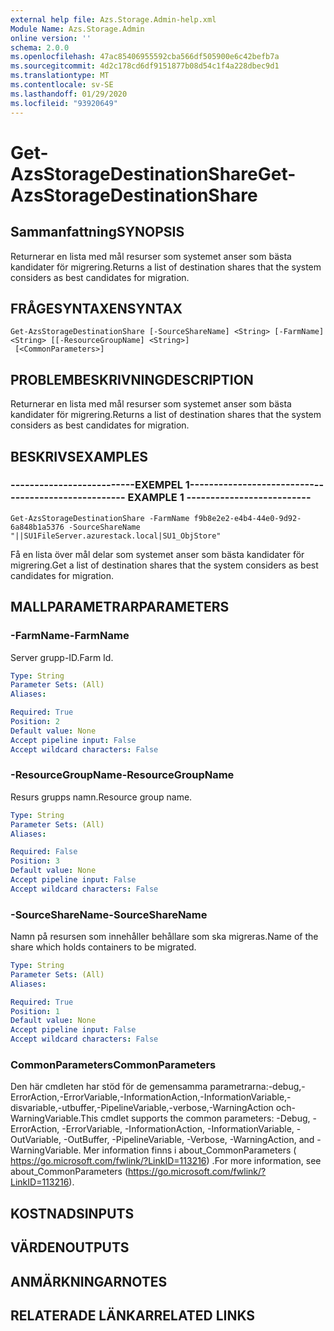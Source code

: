 ```yaml
---
external help file: Azs.Storage.Admin-help.xml
Module Name: Azs.Storage.Admin
online version: ''
schema: 2.0.0
ms.openlocfilehash: 47ac85406955592cba566df505900e6c42befb7a
ms.sourcegitcommit: 4d2c178cd6df9151877b08d54c1f4a228dbec9d1
ms.translationtype: MT
ms.contentlocale: sv-SE
ms.lasthandoff: 01/29/2020
ms.locfileid: "93920649"
---
```

# <span data-ttu-id="29f02-101">Get-AzsStorageDestinationShare</span><span class="sxs-lookup"><span data-stu-id="29f02-101">Get-AzsStorageDestinationShare</span></span>

## <span data-ttu-id="29f02-102">Sammanfattning</span><span class="sxs-lookup"><span data-stu-id="29f02-102">SYNOPSIS</span></span>
<span data-ttu-id="29f02-103">Returnerar en lista med mål resurser som systemet anser som bästa kandidater för migrering.</span><span class="sxs-lookup"><span data-stu-id="29f02-103">Returns a list of destination shares that the system considers as best candidates for migration.</span></span>

## <span data-ttu-id="29f02-104">FRÅGESYNTAXEN</span><span class="sxs-lookup"><span data-stu-id="29f02-104">SYNTAX</span></span>

```
Get-AzsStorageDestinationShare [-SourceShareName] <String> [-FarmName] <String> [[-ResourceGroupName] <String>]
 [<CommonParameters>]
```

## <span data-ttu-id="29f02-105">PROBLEMBESKRIVNING</span><span class="sxs-lookup"><span data-stu-id="29f02-105">DESCRIPTION</span></span>
<span data-ttu-id="29f02-106">Returnerar en lista med mål resurser som systemet anser som bästa kandidater för migrering.</span><span class="sxs-lookup"><span data-stu-id="29f02-106">Returns a list of destination shares that the system considers as best candidates for migration.</span></span>

## <span data-ttu-id="29f02-107">BESKRIVS</span><span class="sxs-lookup"><span data-stu-id="29f02-107">EXAMPLES</span></span>

### <span data-ttu-id="29f02-108">--------------------------EXEMPEL 1--------------------------</span><span class="sxs-lookup"><span data-stu-id="29f02-108">-------------------------- EXAMPLE 1 --------------------------</span></span>
```
Get-AzsStorageDestinationShare -FarmName f9b8e2e2-e4b4-44e0-9d92-6a848b1a5376 -SourceShareName "||SU1FileServer.azurestack.local|SU1_ObjStore"
```

<span data-ttu-id="29f02-109">Få en lista över mål delar som systemet anser som bästa kandidater för migrering.</span><span class="sxs-lookup"><span data-stu-id="29f02-109">Get a list of destination shares that the system considers as best candidates for migration.</span></span>

## <span data-ttu-id="29f02-110">MALLPARAMETRAR</span><span class="sxs-lookup"><span data-stu-id="29f02-110">PARAMETERS</span></span>

### <span data-ttu-id="29f02-111">-FarmName</span><span class="sxs-lookup"><span data-stu-id="29f02-111">-FarmName</span></span>
<span data-ttu-id="29f02-112">Server grupp-ID.</span><span class="sxs-lookup"><span data-stu-id="29f02-112">Farm Id.</span></span>

```yaml
Type: String
Parameter Sets: (All)
Aliases: 

Required: True
Position: 2
Default value: None
Accept pipeline input: False
Accept wildcard characters: False
```

### <span data-ttu-id="29f02-113">-ResourceGroupName</span><span class="sxs-lookup"><span data-stu-id="29f02-113">-ResourceGroupName</span></span>
<span data-ttu-id="29f02-114">Resurs grupps namn.</span><span class="sxs-lookup"><span data-stu-id="29f02-114">Resource group name.</span></span>

```yaml
Type: String
Parameter Sets: (All)
Aliases: 

Required: False
Position: 3
Default value: None
Accept pipeline input: False
Accept wildcard characters: False
```

### <span data-ttu-id="29f02-115">-SourceShareName</span><span class="sxs-lookup"><span data-stu-id="29f02-115">-SourceShareName</span></span>
<span data-ttu-id="29f02-116">Namn på resursen som innehåller behållare som ska migreras.</span><span class="sxs-lookup"><span data-stu-id="29f02-116">Name of the share which holds containers to be migrated.</span></span>

```yaml
Type: String
Parameter Sets: (All)
Aliases: 

Required: True
Position: 1
Default value: None
Accept pipeline input: False
Accept wildcard characters: False
```

### <span data-ttu-id="29f02-117">CommonParameters</span><span class="sxs-lookup"><span data-stu-id="29f02-117">CommonParameters</span></span>
<span data-ttu-id="29f02-118">Den här cmdleten har stöd för de gemensamma parametrarna:-debug,-ErrorAction,-ErrorVariable,-InformationAction,-InformationVariable,-disvariable,-utbuffer,-PipelineVariable,-verbose,-WarningAction och-WarningVariable.</span><span class="sxs-lookup"><span data-stu-id="29f02-118">This cmdlet supports the common parameters: -Debug, -ErrorAction, -ErrorVariable, -InformationAction, -InformationVariable, -OutVariable, -OutBuffer, -PipelineVariable, -Verbose, -WarningAction, and -WarningVariable.</span></span> <span data-ttu-id="29f02-119">Mer information finns i about_CommonParameters ( https://go.microsoft.com/fwlink/?LinkID=113216) .</span><span class="sxs-lookup"><span data-stu-id="29f02-119">For more information, see about_CommonParameters (https://go.microsoft.com/fwlink/?LinkID=113216).</span></span>

## <span data-ttu-id="29f02-120">KOSTNADS</span><span class="sxs-lookup"><span data-stu-id="29f02-120">INPUTS</span></span>

## <span data-ttu-id="29f02-121">VÄRDEN</span><span class="sxs-lookup"><span data-stu-id="29f02-121">OUTPUTS</span></span>

## <span data-ttu-id="29f02-122">ANMÄRKNINGAR</span><span class="sxs-lookup"><span data-stu-id="29f02-122">NOTES</span></span>

## <span data-ttu-id="29f02-123">RELATERADE LÄNKAR</span><span class="sxs-lookup"><span data-stu-id="29f02-123">RELATED LINKS</span></span>

